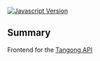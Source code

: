 [![Javascript Version][javascript-image]][javascript-url]
## Summary
Frontend for the [Tangong API](https://github.com/jibolash/tangong-api)

[javascript-image]:https://img.shields.io/badge/Javascript-ES6-yellow.svg
[javascript-url]: https://developer.mozilla.org/en-US/docs/Web/JavaScript
